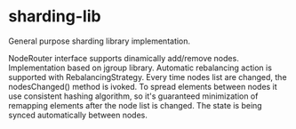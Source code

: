 sharding-lib
============

General purpose sharding library implementation.

NodeRouter interface supports dinamically add/remove nodes. Implementation based on jgroup library.
Automatic rebalancing action is supported with RebalancingStrategy. Every time nodes list are changed, the nodesChanged() method is ivoked.
To spread elements between nodes it use consistent hashing algorithm, so it's guaranteed minimization of remapping elements after the node list is changed.
The state is being synced automatically between nodes.

